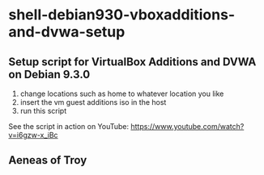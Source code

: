# shell-debian930-vboxadditions-and-dvwa-setup

## Setup script for VirtualBox Additions and DVWA on Debian 9.3.0

1. change locations such as home to whatever location you like
2. insert the vm guest additions iso in the host
3. run this script

See the script in action on YouTube: https://www.youtube.com/watch?v=i6gzw-x_iBc

## Aeneas of Troy
